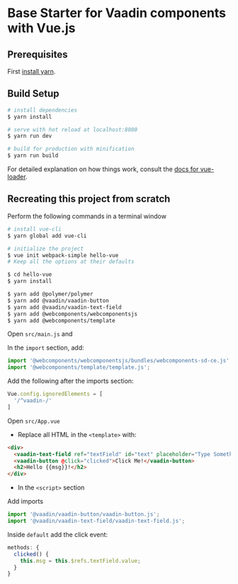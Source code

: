 # Base Starter for Vaadin components with Vue.js

## Prerequisites

First [install yarn](https://yarnpkg.com/docs/install).

## Build Setup

``` bash
# install dependencies
$ yarn install

# serve with hot reload at localhost:8080
$ yarn run dev

# build for production with minification
$ yarn run build
```

For detailed explanation on how things work, consult the [docs for vue-loader](http://vuejs.github.io/vue-loader).


## Recreating this project from scratch

Perform the following commands in a terminal window
``` bash
# install vue-cli
$ yarn global add vue-cli

# initialize the project
$ vue init webpack-simple hello-vue
# Keep all the options at their defaults

$ cd hello-vue
$ yarn install

$ yarn add @polymer/polymer
$ yarn add @vaadin/vaadin-button
$ yarn add @vaadin/vaadin-text-field
$ yarn add @webcomponents/webcomponentsjs
$ yarn add @webcomponents/template
```


Open `src/main.js` and

In the `import` section, add:

``` typescript
import '@webcomponents/webcomponentsjs/bundles/webcomponents-sd-ce.js';
import '@webcomponents/template/template.js';
```

Add the following after the imports section:

``` javascript
Vue.config.ignoredElements = [
  '/^vaadin-/'
]
```

Open `src/App.vue`
*	Replace all HTML in the `<template>` with:
``` html
<div>
  <vaadin-text-field ref="textField" id="text" placeholder="Type Something"></vaadin-text-field>
  <vaadin-button @click="clicked">Click Me!</vaadin-button>
  <h2>Hello {{msg}}!</h2>
</div>
```

* In the `<script>` section

Add imports

``` typescript
import '@vaadin/vaadin-button/vaadin-button.js';
import '@vaadin/vaadin-text-field/vaadin-text-field.js';
```

Inside `default` add the click event:

``` javascript
methods: {
  clicked() {
    this.msg = this.$refs.textField.value;
  }
}
```
